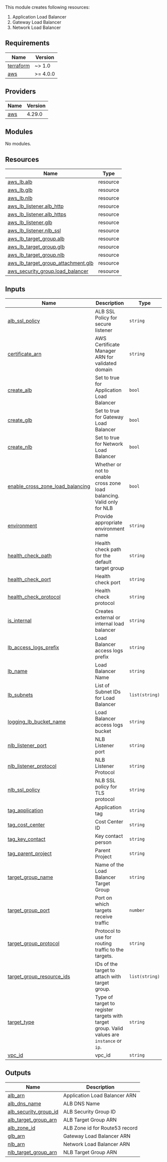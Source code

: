 This module creates following resources:
1. Application Load Balancer
2. Gateway Load Balancer
3. Network Load Balancer

## Requirements

| Name | Version |
|------|---------|
| <a name="requirement_terraform"></a> [terraform](#requirement\_terraform) | ~> 1.0 |
| <a name="requirement_aws"></a> [aws](#requirement\_aws) | >= 4.0.0 |

## Providers

| Name | Version |
|------|---------|
| <a name="provider_aws"></a> [aws](#provider\_aws) | 4.29.0 |

## Modules

No modules.

## Resources

| Name | Type |
|------|------|
| [aws_lb.alb](https://registry.terraform.io/providers/hashicorp/aws/latest/docs/resources/lb) | resource |
| [aws_lb.glb](https://registry.terraform.io/providers/hashicorp/aws/latest/docs/resources/lb) | resource |
| [aws_lb.nlb](https://registry.terraform.io/providers/hashicorp/aws/latest/docs/resources/lb) | resource |
| [aws_lb_listener.alb_http](https://registry.terraform.io/providers/hashicorp/aws/latest/docs/resources/lb_listener) | resource |
| [aws_lb_listener.alb_https](https://registry.terraform.io/providers/hashicorp/aws/latest/docs/resources/lb_listener) | resource |
| [aws_lb_listener.glb](https://registry.terraform.io/providers/hashicorp/aws/latest/docs/resources/lb_listener) | resource |
| [aws_lb_listener.nlb_ssl](https://registry.terraform.io/providers/hashicorp/aws/latest/docs/resources/lb_listener) | resource |
| [aws_lb_target_group.alb](https://registry.terraform.io/providers/hashicorp/aws/latest/docs/resources/lb_target_group) | resource |
| [aws_lb_target_group.glb](https://registry.terraform.io/providers/hashicorp/aws/latest/docs/resources/lb_target_group) | resource |
| [aws_lb_target_group.nlb](https://registry.terraform.io/providers/hashicorp/aws/latest/docs/resources/lb_target_group) | resource |
| [aws_lb_target_group_attachment.glb](https://registry.terraform.io/providers/hashicorp/aws/latest/docs/resources/lb_target_group_attachment) | resource |
| [aws_security_group.load_balancer](https://registry.terraform.io/providers/hashicorp/aws/latest/docs/resources/security_group) | resource |

## Inputs

| Name | Description | Type | Default | Required |
|------|-------------|------|---------|:--------:|
| <a name="input_alb_ssl_policy"></a> [alb\_ssl\_policy](#input\_alb\_ssl\_policy) | ALB SSL Policy for secure listener | `string` | `"ELBSecurityPolicy-TLS-1-2-Ext-2018-06"` | no |
| <a name="input_certificate_arn"></a> [certificate\_arn](#input\_certificate\_arn) | AWS Certificate Manager ARN for validated domain | `string` | `""` | no |
| <a name="input_create_alb"></a> [create\_alb](#input\_create\_alb) | Set to true for Application Load Balancer | `bool` | `false` | no |
| <a name="input_create_glb"></a> [create\_glb](#input\_create\_glb) | Set to true for Gateway Load Balancer | `bool` | `false` | no |
| <a name="input_create_nlb"></a> [create\_nlb](#input\_create\_nlb) | Set to true for Network Load Balancer | `bool` | `false` | no |
| <a name="input_enable_cross_zone_load_balancing"></a> [enable\_cross\_zone\_load\_balancing](#input\_enable\_cross\_zone\_load\_balancing) | Whether or not to enable cross zone load balancing. Valid only for NLB | `bool` | `false` | no |
| <a name="input_environment"></a> [environment](#input\_environment) | Provide appropriate environment name | `string` | n/a | yes |
| <a name="input_health_check_path"></a> [health\_check\_path](#input\_health\_check\_path) | Health check path for the default target group | `string` | `"/"` | no |
| <a name="input_health_check_port"></a> [health\_check\_port](#input\_health\_check\_port) | Health check port | `string` | `"traffic-port"` | no |
| <a name="input_health_check_protocol"></a> [health\_check\_protocol](#input\_health\_check\_protocol) | Health check protocol | `string` | `"TCP"` | no |
| <a name="input_is_internal"></a> [is\_internal](#input\_is\_internal) | Creates external or internal load balancer | `string` | `"no"` | no |
| <a name="input_lb_access_logs_prefix"></a> [lb\_access\_logs\_prefix](#input\_lb\_access\_logs\_prefix) | Load Balancer access logs prefix | `string` | `"ALB"` | no |
| <a name="input_lb_name"></a> [lb\_name](#input\_lb\_name) | Load Balancer Name | `string` | `""` | no |
| <a name="input_lb_subnets"></a> [lb\_subnets](#input\_lb\_subnets) | List of Subnet IDs for Load Balancer | `list(string)` | `[]` | no |
| <a name="input_logging_lb_bucket_name"></a> [logging\_lb\_bucket\_name](#input\_logging\_lb\_bucket\_name) | Load Balancer access logs bucket | `string` | `""` | no |
| <a name="input_nlb_listener_port"></a> [nlb\_listener\_port](#input\_nlb\_listener\_port) | NLB Listener port | `string` | `"443"` | no |
| <a name="input_nlb_listener_protocol"></a> [nlb\_listener\_protocol](#input\_nlb\_listener\_protocol) | NLB Listener Protocol | `string` | `"TLS"` | no |
| <a name="input_nlb_ssl_policy"></a> [nlb\_ssl\_policy](#input\_nlb\_ssl\_policy) | NLB SSL policy for TLS protocol | `string` | `"ELBSecurityPolicy-TLS-1-2-Ext-2018-06"` | no |
| <a name="input_tag_application"></a> [tag\_application](#input\_tag\_application) | Application tag | `string` | n/a | yes |
| <a name="input_tag_cost_center"></a> [tag\_cost\_center](#input\_tag\_cost\_center) | Cost Center ID | `string` | n/a | yes |
| <a name="input_tag_key_contact"></a> [tag\_key\_contact](#input\_tag\_key\_contact) | Key contact person | `string` | n/a | yes |
| <a name="input_tag_parent_project"></a> [tag\_parent\_project](#input\_tag\_parent\_project) | Parent Project | `string` | n/a | yes |
| <a name="input_target_group_name"></a> [target\_group\_name](#input\_target\_group\_name) | Name of the Load Balancer Target Group | `string` | `""` | no |
| <a name="input_target_group_port"></a> [target\_group\_port](#input\_target\_group\_port) | Port on which targets receive traffic | `number` | `null` | no |
| <a name="input_target_group_protocol"></a> [target\_group\_protocol](#input\_target\_group\_protocol) | Protocol to use for routing traffic to the targets. | `string` | `""` | no |
| <a name="input_target_group_resource_ids"></a> [target\_group\_resource\_ids](#input\_target\_group\_resource\_ids) | IDs of the target to attach with target group. | `list(string)` | `[]` | no |
| <a name="input_target_type"></a> [target\_type](#input\_target\_type) | Type of target to register targets with target group. Valid values are `instance` or `ip`. | `string` | `"ip"` | no |
| <a name="input_vpc_id"></a> [vpc\_id](#input\_vpc\_id) | vpc\_id | `string` | n/a | yes |

## Outputs

| Name | Description |
|------|-------------|
| <a name="output_alb_arn"></a> [alb\_arn](#output\_alb\_arn) | Application Load Balancer ARN |
| <a name="output_alb_dns_name"></a> [alb\_dns\_name](#output\_alb\_dns\_name) | ALB DNS Name |
| <a name="output_alb_security_group_id"></a> [alb\_security\_group\_id](#output\_alb\_security\_group\_id) | ALB Security Group ID |
| <a name="output_alb_target_group_arn"></a> [alb\_target\_group\_arn](#output\_alb\_target\_group\_arn) | ALB Target Group ARN |
| <a name="output_alb_zone_id"></a> [alb\_zone\_id](#output\_alb\_zone\_id) | ALB Zone id for Route53 record |
| <a name="output_glb_arn"></a> [glb\_arn](#output\_glb\_arn) | Gateway Load Balancer ARN |
| <a name="output_nlb_arn"></a> [nlb\_arn](#output\_nlb\_arn) | Network Load Balancer ARN |
| <a name="output_nlb_target_group_arn"></a> [nlb\_target\_group\_arn](#output\_nlb\_target\_group\_arn) | NLB Target Group ARN |
